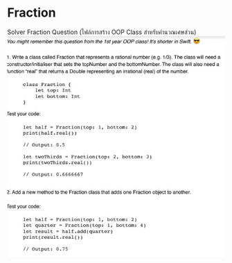 # Fraction
Solver Fraction Question (ไฟล์การสร้าง OOP Class สำหรับคำนวณเศษส่วน)
![Question](https://github.com/ggafiled/Fraction/blob/master/src/resource/question.jpg)
